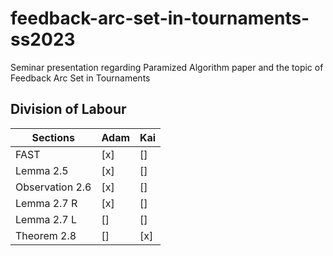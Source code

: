 # feedback-arc-set-in-tournaments-ss2023
Seminar presentation regarding Paramized Algorithm paper and the topic of Feedback Arc Set in Tournaments

## Division of Labour

| Sections | Adam | Kai |
|----------|------|-----|
| FAST | [x] | [] |
| Lemma 2.5 | [x] | [] |
| Observation 2.6 | [x] | [] |
| Lemma 2.7 R | [x] | [] |
| Lemma 2.7 L | [] | [] |
| Theorem 2.8 | [] | [x] |